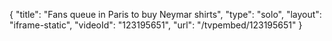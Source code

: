 {
    "title": "Fans queue in Paris to buy Neymar shirts",
    "type": "solo",
    "layout": "iframe-static",
    "videoId": "123195651",
    "url": "\/tvpembed\/123195651"
}
